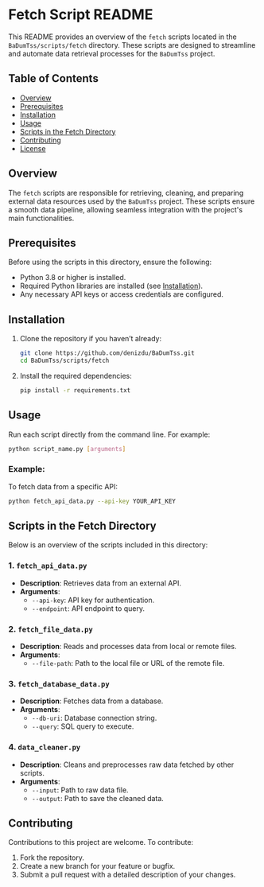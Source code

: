 # Fetch Script README

This README provides an overview of the `fetch` scripts located in the `BaDumTss/scripts/fetch` directory. These scripts are designed to streamline and automate data retrieval processes for the `BaDumTss` project.

## Table of Contents
- [Overview](#overview)
- [Prerequisites](#prerequisites)
- [Installation](#installation)
- [Usage](#usage)
- [Scripts in the Fetch Directory](#scripts-in-the-fetch-directory)
- [Contributing](#contributing)
- [License](#license)

## Overview
The `fetch` scripts are responsible for retrieving, cleaning, and preparing external data resources used by the `BaDumTss` project. These scripts ensure a smooth data pipeline, allowing seamless integration with the project's main functionalities.

## Prerequisites
Before using the scripts in this directory, ensure the following:
- Python 3.8 or higher is installed.
- Required Python libraries are installed (see [Installation](#installation)).
- Any necessary API keys or access credentials are configured.

## Installation
1. Clone the repository if you haven’t already:
   ```bash
   git clone https://github.com/denizdu/BaDumTss.git
   cd BaDumTss/scripts/fetch
   ```

2. Install the required dependencies:
   ```bash
   pip install -r requirements.txt
   ```

## Usage
Run each script directly from the command line. For example:
```bash
python script_name.py [arguments]
```

### Example:
To fetch data from a specific API:
```bash
python fetch_api_data.py --api-key YOUR_API_KEY
```

## Scripts in the Fetch Directory
Below is an overview of the scripts included in this directory:

### 1. `fetch_api_data.py`
- **Description**: Retrieves data from an external API.
- **Arguments**:
  - `--api-key`: API key for authentication.
  - `--endpoint`: API endpoint to query.

### 2. `fetch_file_data.py`
- **Description**: Reads and processes data from local or remote files.
- **Arguments**:
  - `--file-path`: Path to the local file or URL of the remote file.

### 3. `fetch_database_data.py`
- **Description**: Fetches data from a database.
- **Arguments**:
  - `--db-uri`: Database connection string.
  - `--query`: SQL query to execute.

### 4. `data_cleaner.py`
- **Description**: Cleans and preprocesses raw data fetched by other scripts.
- **Arguments**:
  - `--input`: Path to raw data file.
  - `--output`: Path to save the cleaned data.

## Contributing
Contributions to this project are welcome. To contribute:
1. Fork the repository.
2. Create a new branch for your feature or bugfix.
3. Submit a pull request with a detailed description of your changes.
